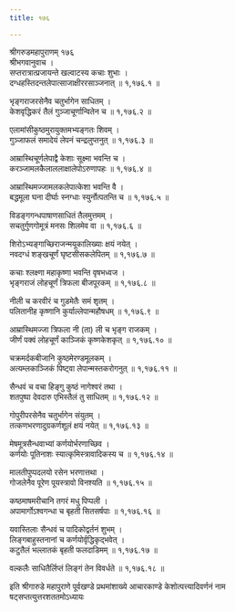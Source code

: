 ```yaml
---
title: १७६

---
```

श्रीगरुडमहापुराणम् १७६  
श्रीभगवानुवाच ।  
सप्तरात्रात्प्रजायन्ते खल्वाटस्य कचाः शुभाः ।  
दग्धहस्तिदन्तलेपात्साजाक्षीररसाञ्जनात् ॥ १,१७६.१ ॥  
  
भृङ्गराजरसेनैव चतुर्भागेन साधितम् ।  
केशवृद्धिकरं तैलं गुञ्जाचूर्णान्वितेन च ॥ १,१७६.२ ॥  
  
एलामांसीकुष्ठमुरायुक्तमभ्यङ्गतः शिवम् ।  
गुञ्जाफलं समादेयं लेपनं चन्द्रलुप्तनुत् ॥ १,१७६.३ ॥  
  
आम्रास्थिचूर्णलेपाद्वै केशाः सूक्ष्मा भवन्ति च ।  
करञ्जामलकैलाललाक्षालेपोऽरुणापहः ॥ १,१७६.४ ॥  
  
आम्रास्थिमज्जामलकलेपात्केशा भवन्ति वै ।  
बद्धमूला घना दीर्घाः स्नग्धाः स्युर्नोत्पतन्ति च ॥ १,१७६.५ ॥  
  
विडङ्गगन्धपाषाणसाधितं तैलमुत्तमम् ।  
सचतुर्गुणगोमूत्रं मनसः शिलमेव वा ॥ १,१७६.६ ॥  
  
शिरोऽभ्यङ्गाच्छिराजन्मयूकालिख्याः क्षयं नयेत् ।  
नवदग्धं शङ्खचूर्णं घृष्टसीसकलेपितम् ॥ १,१७६.७ ॥  
  
कचाः श्लक्ष्णा महाकृष्णा भवन्ति वृषभध्वज ।  
भृङ्गराजं लोहचूर्णं त्रिफला बीजपूरकम् ॥ १,१७६.८ ॥  
  
नीली च करवीरं च गुडमेतैः समं शृतम् ।  
पलितानीह कृष्णानि कुर्याल्लेपान्महौषधम् ॥ १,१७६.९ ॥  
  
आम्रास्थिमज्जा त्रिफला नी (ता) ली च भृङ्ग राजकम् ।  
जीर्णं पक्वं लोहचूर्णं काञ्जिकं कृष्णकेशकृत् ॥ १,१७६.१० ॥  
  
चक्रमर्दकबीजानि कुष्ठमेरण्डमूलकम् ।  
अत्यम्लकाञ्जिकं पिष्ट्वा लेपान्मस्तकरोगनुत् ॥ १,१७६.११ ॥  
  
सैन्धवं च वचा हिङ्गु कुष्ठं नागेश्वरं तथा ।  
शतपुष्पा देवदारु एभिस्तैलं तु साधितम् ॥ १,१७६.१२ ॥  
  
गोपुरीपरसेनैव चतुर्भागेन संयुतम् ।  
तत्कणभरणादुग्रकर्णशूलं क्षयं नयेत् ॥ १,१७६.१३ ॥  
  
मेषमूत्रसैन्धवाभ्यां कर्णयोर्भरणाच्छिव ।  
कर्णयोः पूतिनाशः स्यात्कृमिस्त्रावादिकस्य च ॥ १,१७६.१४ ॥  
  
मालतीपुप्पदलयो रसेन भरणात्तथा ।  
गोजलेनैव पूरेण पूयस्त्रावो विनश्यति ॥ १,१७६.१५ ॥  
  
कष्ठमाषमरीचानि तगरं मधु पिप्पली ।  
अपामार्गोऽश्वगन्धा च बृहती सितसर्षपाः ॥ १,१७६.१६ ॥  
  
यवास्तिलाः सैन्धवं च पादिकोद्वर्तनं शुभम् ।  
लिङ्गबाहुस्तनानां च कर्णयोर्वृद्धिकृद्भवेत् ।  
कटुतैलं भल्लातकं बृहती फलदाडिमम् ॥ १,१७६.१७ ॥  
  
वल्कलैः साधितैर्लिप्तं लिङ्गं तेन विवर्धते ॥ १,१७६.१८ ॥  
  
इति श्रीगारुडे महापुराणे पूर्वखण्डे प्रथमांशाख्ये आचारकाण्डे केशोत्पत्त्यादिवर्णनं नाम षट्सप्तत्युत्तरशततमोऽध्यायः